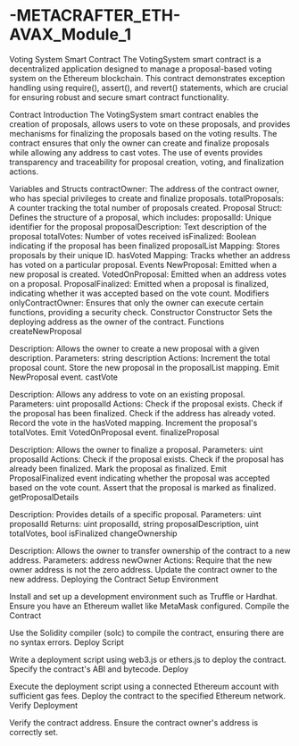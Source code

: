 # -METACRAFTER_ETH-AVAX_Module_1
Voting System Smart Contract
The VotingSystem smart contract is a decentralized application designed to manage a proposal-based voting system on the Ethereum blockchain. This contract demonstrates exception handling using require(), assert(), and revert() statements, which are crucial for ensuring robust and secure smart contract functionality.

Contract Introduction
The VotingSystem smart contract enables the creation of proposals, allows users to vote on these proposals, and provides mechanisms for finalizing the proposals based on the voting results. The contract ensures that only the owner can create and finalize proposals while allowing any address to cast votes. The use of events provides transparency and traceability for proposal creation, voting, and finalization actions.

Variables and Structs
contractOwner: The address of the contract owner, who has special privileges to create and finalize proposals.
totalProposals: A counter tracking the total number of proposals created.
Proposal Struct: Defines the structure of a proposal, which includes:
proposalId: Unique identifier for the proposal
proposalDescription: Text description of the proposal
totalVotes: Number of votes received
isFinalized: Boolean indicating if the proposal has been finalized
proposalList Mapping: Stores proposals by their unique ID.
hasVoted Mapping: Tracks whether an address has voted on a particular proposal.
Events
NewProposal: Emitted when a new proposal is created.
VotedOnProposal: Emitted when an address votes on a proposal.
ProposalFinalized: Emitted when a proposal is finalized, indicating whether it was accepted based on the vote count.
Modifiers
onlyContractOwner: Ensures that only the owner can execute certain functions, providing a security check.
Constructor
Constructor
Sets the deploying address as the owner of the contract.
Functions
createNewProposal

Description: Allows the owner to create a new proposal with a given description.
Parameters: string description
Actions:
Increment the total proposal count.
Store the new proposal in the proposalList mapping.
Emit NewProposal event.
castVote

Description: Allows any address to vote on an existing proposal.
Parameters: uint proposalId
Actions:
Check if the proposal exists.
Check if the proposal has been finalized.
Check if the address has already voted.
Record the vote in the hasVoted mapping.
Increment the proposal's totalVotes.
Emit VotedOnProposal event.
finalizeProposal

Description: Allows the owner to finalize a proposal.
Parameters: uint proposalId
Actions:
Check if the proposal exists.
Check if the proposal has already been finalized.
Mark the proposal as finalized.
Emit ProposalFinalized event indicating whether the proposal was accepted based on the vote count.
Assert that the proposal is marked as finalized.
getProposalDetails

Description: Provides details of a specific proposal.
Parameters: uint proposalId
Returns: uint proposalId, string proposalDescription, uint totalVotes, bool isFinalized
changeOwnership

Description: Allows the owner to transfer ownership of the contract to a new address.
Parameters: address newOwner
Actions:
Require that the new owner address is not the zero address.
Update the contract owner to the new address.
Deploying the Contract
Setup Environment

Install and set up a development environment such as Truffle or Hardhat.
Ensure you have an Ethereum wallet like MetaMask configured.
Compile the Contract

Use the Solidity compiler (solc) to compile the contract, ensuring there are no syntax errors.
Deploy Script

Write a deployment script using web3.js or ethers.js to deploy the contract.
Specify the contract's ABI and bytecode.
Deploy

Execute the deployment script using a connected Ethereum account with sufficient gas fees.
Deploy the contract to the specified Ethereum network.
Verify Deployment

Verify the contract address.
Ensure the contract owner's address is correctly set.

